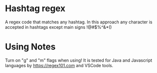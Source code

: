# Hashtag regex
A regex code that matches any hashtag. In this approach any character is accepted in hashtags except main signs !@#$%^&amp;*()
# Using Notes
Turn on "g" and "m" flags when using!
It is tested for Java and Javascript languages by https://regex101.com and VSCode tools.
